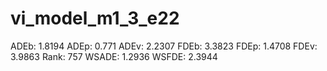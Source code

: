 # vi_model_m1_3_e22

ADEb: 1.8194
ADEp: 0.771
ADEv: 2.2307
FDEb: 3.3823
FDEp: 1.4708
FDEv: 3.9863
Rank: 757
WSADE: 1.2936
WSFDE: 2.3944